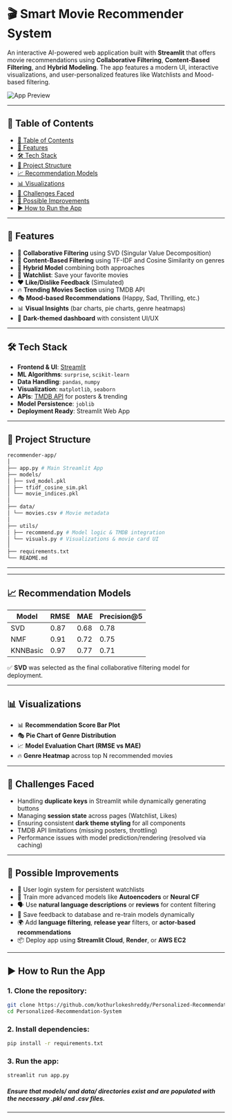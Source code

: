 # 🎬 Smart Movie Recommender System

An interactive AI-powered web application built with **Streamlit** that offers movie recommendations using **Collaborative Filtering**, **Content-Based Filtering**, and **Hybrid Modeling**. The app features a modern UI, interactive visualizations, and user-personalized features like Watchlists and Mood-based filtering.

![App Preview](https://img.shields.io/badge/Streamlit-Movie%20Recommender-%23ff4b4b)

---

## 📌 Table of Contents

- [📌 Table of Contents](#-table-of-contents)
- [🚀 Features](#-features)
- [🛠️ Tech Stack](#️-tech-stack)
- [📂 Project Structure](#-project-structure)
- [📈 Recommendation Models](#-recommendation-models)
- [📊 Visualizations](#-visualizations)
- [🎯 Challenges Faced](#-challenges-faced)
- [🔧 Possible Improvements](#-possible-improvements)
- [▶️ How to Run the App](#️-how-to-run-the-app)

---

## 🚀 Features

- 🔎 **Collaborative Filtering** using SVD (Singular Value Decomposition)
- 🧠 **Content-Based Filtering** using TF-IDF and Cosine Similarity on genres
- 🔄 **Hybrid Model** combining both approaches
- 📂 **Watchlist**: Save your favorite movies
- ❤️ **Like/Dislike Feedback** (Simulated)
- 🔥 **Trending Movies Section** using TMDB API
- 🎭 **Mood-based Recommendations** (Happy, Sad, Thrilling, etc.)
- 📊 **Visual Insights** (bar charts, pie charts, genre heatmaps)
- 🎨 **Dark-themed dashboard** with consistent UI/UX

---

## 🛠️ Tech Stack

- **Frontend & UI**: [Streamlit](https://streamlit.io/)
- **ML Algorithms**: `surprise`, `scikit-learn`
- **Data Handling**: `pandas`, `numpy`
- **Visualization**: `matplotlib`, `seaborn`
- **APIs**: [TMDB API](https://www.themoviedb.org/documentation/api) for posters & trending
- **Model Persistence**: `joblib`
- **Deployment Ready**: Streamlit Web App

---

## 📂 Project Structure

```bash
recommender-app/
│
├── app.py # Main Streamlit App
├── models/
│ ├── svd_model.pkl
│ ├── tfidf_cosine_sim.pkl
│ └── movie_indices.pkl
│
├── data/
│ └── movies.csv # Movie metadata
│
├── utils/
│ ├── recommend.py # Model logic & TMDB integration
│ └── visuals.py # Visualizations & movie card UI
│
├── requirements.txt
└── README.md
```

---


---

## 📈 Recommendation Models

| Model           | RMSE   | MAE   | Precision@5 |
|----------------|--------|-------|-------------|
| SVD            | 0.87   | 0.68  | 0.78        |
| NMF            | 0.91   | 0.72  | 0.75        |
| KNNBasic       | 0.97   | 0.77  | 0.71        |

✅ **SVD** was selected as the final collaborative filtering model for deployment.

---

## 📊 Visualizations

- 📊 **Recommendation Score Bar Plot**
- 🎭 **Pie Chart of Genre Distribution**
- 📈 **Model Evaluation Chart (RMSE vs MAE)**
- 🔥 **Genre Heatmap** across top N recommended movies

---

## 🎯 Challenges Faced

- Handling **duplicate keys** in Streamlit while dynamically generating buttons
- Managing **session state** across pages (Watchlist, Likes)
- Ensuring consistent **dark theme styling** for all components
- TMDB API limitations (missing posters, throttling)
- Performance issues with model prediction/rendering (resolved via caching)

---

## 🔧 Possible Improvements

- 🧾 User login system for persistent watchlists
- 🧠 Train more advanced models like **Autoencoders** or **Neural CF**
- 🗣️ Use **natural language descriptions** or **reviews** for content filtering
- 💾 Save feedback to database and re-train models dynamically
- 🌍 Add **language filtering**, **release year** filters, or **actor-based recommendations**
- 📦 Deploy app using **Streamlit Cloud**, **Render**, or **AWS EC2**

---

## ▶️ How to Run the App

### 1. Clone the repository:
```bash
git clone https://github.com/kothurlokeshreddy/Personalized-Recommendation-System.git
cd Personalized-Recommendation-System
```

### 2. Install dependencies:

```bash
pip install -r requirements.txt
```

### 3. Run the app:
```bash
streamlit run app.py
```

##### Ensure that models/ and data/ directories exist and are populated with the necessary .pkl and .csv files.

---
